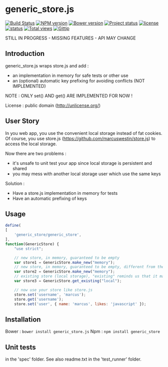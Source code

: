 generic_store.js
================

[![Build Status](https://travis-ci.org/Offirmo/generic_store.js.png?branch=master)](https://travis-ci.org/Offirmo/generic_store.js)
[![NPM version](https://badge.fury.io/js/generic_store.png)](http://badge.fury.io/js/generic_store)
[![Bower version](https://badge.fury.io/bo/generic_store.js.png)](http://badge.fury.io/bo/generic_store.js)
[![Project status](http://img.shields.io/badge/project_status-highly_experimental-red.png)](http://offirmo.net/classifying-open-source-projects-status/)
[![license](http://img.shields.io/badge/license-public_domain-brightgreen.png)](http://unlicense.org/)
[![status](https://sourcegraph.com/api/repos/github.com/Offirmo/generic_store.js/badges/status.png)](https://sourcegraph.com/github.com/Offirmo/generic_store.js)
[![Total views](https://sourcegraph.com/api/repos/github.com/Offirmo/generic_store.js/counters/views.png)](https://sourcegraph.com/github.com/Offirmo/generic_store.js)
[![Gittip](http://img.shields.io/gittip/Offirmo.png)](https://www.gittip.com/Offirmo/)

STILL IN PROGRESS - MISSING FEATURES - API MAY CHANGE

Introduction
------------

generic_store.js wraps store.js and add :
- an implementation in memory for safe tests or other use
- an (optional) automatic key prefixing for avoiding conflicts (NOT IMPLEMENTED)

NOTE : ONLY set() AND get() ARE IMPLEMENTED FOR NOW !

License : public domain (http://unlicense.org/)

User Story
----------

In you web app, you use the convenient local storage instead of fat cookies. Of course,
you use store.js (https://github.com/marcuswestin/store.js) to access the local storage.

Now there are two problems :
- it's unsafe to unit test your app since local storage is persistent and shared
- you may mess with another local storage user which use the same keys

Solution :
- Have a store.js implementation in memory for tests
- Have an automatic prefixing of keys

Usage
-----

```javascript
define(
[
	'generic_store/generic_store',
],
function(GenericStore) {
	"use strict";

	// new store, in memory, guaranteed to be empty
	var store1 = GenericStore.make_new("memory");
	// new store, in memory, guaranteed to be empty, different from the previous one
	var store2 = GenericStore.make_new("memory");
	// existing store (local storage), "existing" reminds us that it may already contain data
	var store3 = GenericStore.get_existing("local");

	// now use your store like store.js
	store.set('username', 'marcus');
	store.get('username');
	store.set('user', { name: 'marcus', likes: 'javascript' });

```

Installation
------------

Bower : `bower install generic_store.js`
Npm : `npm install generic_store`

Unit tests
----------

in the 'spec' folder. See also readme.txt in the 'test_runner' folder.
